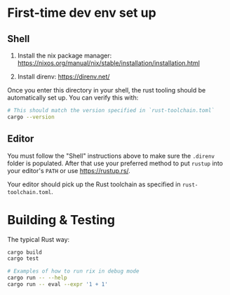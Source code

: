 # First-time dev env set up

## Shell

1. Install the nix package manager:
   https://nixos.org/manual/nix/stable/installation/installation.html

2. Install direnv: https://direnv.net/

Once you enter this directory in your shell, the rust tooling should be
automatically set up. You can verify this with:

```bash
# This should match the version specified in `rust-toolchain.toml`
cargo --version
```

## Editor

You must follow the "Shell" instructions above to make sure the `.direnv`
folder is populated. After that use your preferred method to put `rustup`
into your editor's `PATH` or use https://rustup.rs/.

Your editor should pick up the Rust toolchain as specified in
`rust-toolchain.toml`.

# Building & Testing

The typical Rust way:

```bash
cargo build
cargo test

# Examples of how to run rix in debug mode
cargo run -- --help
cargo run -- eval --expr '1 + 1'
```
